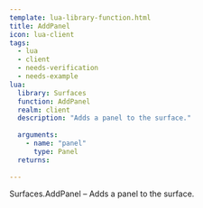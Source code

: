 ```yaml
---
template: lua-library-function.html
title: AddPanel
icon: lua-client
tags:
  - lua
  - client
  - needs-verification
  - needs-example
lua:
  library: Surfaces
  function: AddPanel
  realm: client
  description: "Adds a panel to the surface."
  
  arguments:
    - name: "panel"
      type: Panel
  returns:
    
---
```


<div class="lua__search__keywords">
Surfaces.AddPanel &#x2013; Adds a panel to the surface.
</div>
